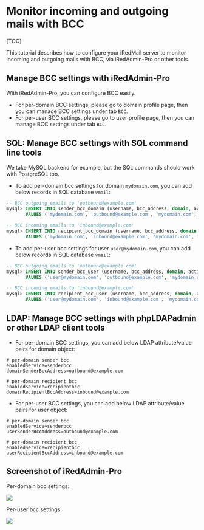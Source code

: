 # Monitor incoming and outgoing mails with BCC

[TOC]

This tutorial describes how to configure your iRedMail server
to monitor incoming and outgoing mails with BCC, via iRedAdmin-Pro or other
tools.

## Manage BCC settings with iRedAdmin-Pro

With iRedAdmin-Pro, you can configure BCC easily.

* For per-domain BCC settings, please go to domain profile page, then you can
manage BCC settings under tab `BCC`.
* For per-user BCC settings, please go to user profile page, then you can
manage BCC settings under tab `BCC`.

## SQL: Manage BCC settings with SQL command line tools

We take MySQL backend for example, but the SQL commands should work with
PostgreSQL too.

* To add per-domain bcc settings for domain `mydomain.com`, you can add
  below records in SQL database `vmail`:

```sql
-- BCC outgoing emails to 'outbound@example.com'
mysql> INSERT INTO sender_bcc_domain (username, bcc_address, domain, active, created)
       VALUES ('mydomain.com', 'outbound@example.com', 'mydomain.com', 1, NOW());

-- BCC incoming emails to 'inbound@example.com'
mysql> INSERT INTO recipient_bcc_domain (username, bcc_address, domain, active, created)
       VALUES ('mydomain.com', 'inbound@example.com', 'mydomain.com', 1, NOW());
```

* To add per-user bcc settings for user `user@mydomain.com`, you can add
  below records in SQL database `vmail`:

```sql
-- BCC outgoing emails to 'outbound@example.com'
mysql> INSERT INTO sender_bcc_user (username, bcc_address, domain, active, created)
       VALUES ('user@mydomain.com', 'outbound@example.com', 'mydomain.com', 1, NOW());

-- BCC incoming emails to 'inbound@example.com'
mysql> INSERT INTO recipient_bcc_user (username, bcc_address, domain, active, created)
       VALUES ('user@mydomain.com', 'inbound@example.com', 'mydomain.com', 1, NOW());
```

## LDAP: Manage BCC settings with phpLDAPadmin or other LDAP client tools

* For per-domain BCC settings, you can add below LDAP attribute/value pairs
for domain object:

```
# per-domain sender bcc
enabledService=senderbcc
domainSenderBccAddress=outbound@example.com

# per-domain recipient bcc
enabledService=recipientbcc
domainRecipientBccAddress=inbound@example.com
```

* For per-user BCC settings, you can add below LDAP attribute/value pairs
for user object:

```
# per-domain sender bcc
enabledService=senderbcc
userSenderBccAddress=outbound@example.com

# per-domain recipient bcc
enabledService=recipientbcc
userRecipientBccAddress=inbound@example.com
```

## Screenshot of iRedAdmin-Pro

Per-domain bcc settings:

![](../images/iredadmin/domain_profile_bcc.png)

Per-user bcc settings:

![](../images/iredadmin/user_profile_bcc.png)
